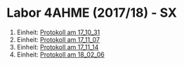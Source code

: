 # Labor 4AHME (2017/18) - SX

1. Einheit: [Protokoll am 17_10_31](plaanm14/README_17_10_31.md)
2. Einheit: [Protokoll am 17_11_07](plaanm14/README_17_11_07.md)
3. Einheit: [Protokoll am 17_11_14](plaanm14/README_17_11_14.md)
4. Einheit: [Protokoll am 18_02_06](plaanm14/README_18_02_06.md)
